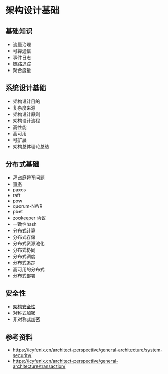 # 架构设计基础
## 基础知识
- 流量治理
- 可靠通信
- 事件日志
- 链路追踪
- 聚合度量
## 系统设计基础
- 架构设计目的
- 复杂度来源
- 架构设计原则
- 架构设计流程
- 高性能
- 高可用
- 可扩展
- 架构总体理论总结
## 分布式基础
- 拜占庭将军问题
- [事务](./分布式基础/事务/README.md)
- paxos
- raft
- pow
- quorum-NWR
- pbet
- zookeeper 协议
- 一致性hash
- 分布式计算
- 分布式存储
- 分布式资源池化
- 分布式协同
- 分布式调度
- 分布式追踪
- 高可用的分布式
- 分布式部署
## 安全性
- [架构安全性](./安全性/架构安全性/README.md)
- 对称式加密
- 非对称式加密
## 参考资料
-  https://icyfenix.cn/architect-perspective/general-architecture/system-security/
-  https://icyfenix.cn/architect-perspective/general-architecture/transaction/